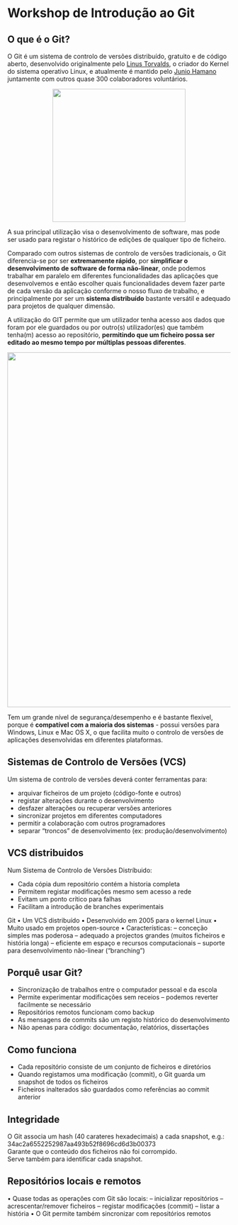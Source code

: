 # Workshop de Introdução ao Git

## O que é o Git?

O Git é um sistema de controlo de versões distribuído, gratuito e de código aberto, desenvolvido originalmente pelo <a href="https://pt.wikipedia.org/wiki/Linus_Torvalds">Linus Torvalds</a>, o criador do Kernel do sistema operativo Linux, e atualmente é mantido pelo <a href="https://pt.wikipedia.org/wiki/Junio_Hamano">Junio Hamano</a> juntamente com outros quase 300 colaboradores voluntários.

<p align="center">
<img src="https://upload.wikimedia.org/wikipedia/commons/thumb/e/e0/Git-logo.svg/1920px-Git-logo.svg.png" width="300" />
</p>

A sua principal utilização visa o desenvolvimento de software, mas pode ser usado para registar o histórico de edições de qualquer tipo de ficheiro.

Comparado com outros sistemas de controlo de versões tradicionais, o Git diferencia-se por ser <b>extremamente rápido</b>, por <b>simplificar o desenvolvimento de software de forma não-linear</b>, onde podemos trabalhar em paralelo em diferentes funcionalidades das aplicações que desenvolvemos e então escolher quais funcionalidades devem fazer parte de cada versão da aplicação conforme o nosso fluxo de trabalho, e principalmente por ser um <b>sistema distribuído</b> bastante versátil e adequado para projetos de qualquer dimensão.

A utilização do GIT permite que um utilizador tenha acesso aos dados que foram por ele guardados ou por outro(s) utilizador(es) que também tenha(m) acesso ao repositório, <b>permitindo que um ficheiro possa ser editado ao mesmo tempo por múltiplas pessoas diferentes</b>. 

<p align="center">
<img src="https://dev-to-uploads.s3.amazonaws.com/uploads/articles/uzdbcfw21iqc8mzupsk3.gif" width="800" />
</p>

Tem um grande nível de segurança/desempenho e é bastante flexível, porque é <b>compatível com a maioria dos sistemas</b> - possui versões para Windows, Linux e Mac OS X, o que facilita muito o controlo de versões de aplicações desenvolvidas em diferentes plataformas.


## Sistemas de Controlo de Versões (VCS)

Um sistema de controlo de versões deverá conter ferramentas para:
<ul>
  <li>arquivar ficheiros de um projeto (código-fonte e outros)</li>
  <li>registar alterações durante o desenvolvimento</li>
  <li>desfazer alterações ou recuperar versões anteriores</li>
  <li>sincronizar projetos em diferentes computadores</li>  
  <li>permitir a colaboração com outros programadores</li>  
  <li>separar “troncos” de desenvolvimento (ex: produção/desenvolvimento)</li>
</ul>

## VCS distribuidos
Num Sistema de Controlo de Versões Distríbuido: 
<ul>
  <li>Cada cópia dum repositório contém a historia completa</li> 
  <li>Permitem registar modificações mesmo sem acesso a rede</li> 
  <li>Evitam um ponto crítico para falhas</li> 
  <li>Facilitam a introdução de branches experimentais</li> 
</ul>

Git
• Um VCS distribuído
• Desenvolvido em 2005 para o kernel Linux
• Muito usado em projetos open-source
• Características:
– conceção simples mas poderosa
– adequado a projectos grandes (muitos ficheiros e história longa)
– eficiente em espaço e recursos computacionais
– suporte para desenvolvimento não-linear (“branching”)

## Porquê usar Git?

<ul>
  <li>Sincronização de trabalhos entre o computador pessoal e da escola</li>
  <li>Permite experimentar modificações sem receios – podemos reverter facilmente se necessário</li> 
  <li>Repositórios remotos funcionam como backup</li> 
  <li>As mensagens de commits são um registo histórico do desenvolvimento</li> 
  <li>Não apenas para código: documentação, relatórios, dissertações</li> 
</ul>

## Como funciona
<ul>
  <li>Cada repositório consiste de um conjunto de ficheiros e diretórios</li>
  <li>Quando registamos uma modificação (commit), o Git guarda um snapshot de todos os ficheiros</li>
  <li>Ficheiros inalterados são guardados como referências ao commit anterior</li>
</ul>

## Integridade

O Git associa um hash (40 carateres hexadecimais) a cada snapshot, e.g.: 34ac2a6552252987aa493b52f8696cd6d3b00373 <br>
Garante que o conteúdo dos ficheiros não foi corrompido. <br>
Serve também para identificar cada snapshot. <br>

## Repositórios locais e remotos
• Quase todas as operações com Git são locais:
– inicializar repositórios
– acrescentar/remover ficheiros
– registar modificações (commit)
– listar a história
• O Git permite também sincronizar com repositórios remotos 
